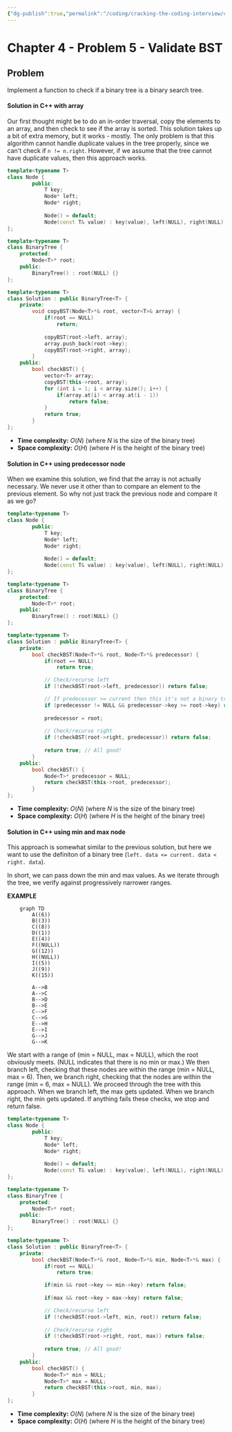 ```yaml
---
{"dg-publish":true,"permalink":"/coding/cracking-the-coding-interview/chapter-4/problem-5-validate-bst/"}
---
```


# Chapter 4 - Problem 5 - Validate BST
## Problem
Implement a function to check if a binary tree is a binary search tree.
#### Solution in C++ with array
Our first thought might be to do an in-order traversal, copy the elements to an array, and then check to see if the array is sorted. This solution takes up a bit of extra memory, but it works - mostly.
The only problem is that this algorithm cannot handle duplicate values in the tree properly, since we can't check if `n != n.right`.
However, if we assume that the tree cannot have duplicate values, then this approach works.

```cpp
template<typename T>
class Node {
        public:
            T key;
            Node* left;
            Node* right;
            
            Node() = default;
            Node(const T& value) : key(value), left(NULL), right(NULL) {}
};

template<typename T>    
class BinaryTree {
    protected:
        Node<T>* root;
    public:
        BinaryTree() : root(NULL) {}
};

template<typename T>    
class Solution : public BinaryTree<T> {
    private:
        void copyBST(Node<T>*& root, vector<T>& array) {
            if(root == NULL)
                return;
                
            copyBST(root->left, array);
            array.push_back(root->key);
            copyBST(root->right, array);
        }
    public:
        bool checkBST() {
            vector<T> array;
            copyBST(this->root, array);
            for (int i = 1; i < array.size(); i++) {
                if(array.at(i) < array.at(i - 1))   
                    return false;
            }
            return true;
        }
};
```
- **Time complexity:** $O(N)$ (where _N_ is the size of the binary tree)
- **Space complexity:** $O(H)$ (where _H_ is the height of the binary tree)

#### Solution in C++ using predecessor node
When we examine this solution, we find that the array is not actually necessary. We never use it other than to compare an element to the previous element. So why not just track the previous node and compare it as we go?

```cpp
template<typename T>
class Node {
        public:
            T key;
            Node* left;
            Node* right;
            
            Node() = default;
            Node(const T& value) : key(value), left(NULL), right(NULL) {}
};

template<typename T>    
class BinaryTree {
    protected:
        Node<T>* root;
    public:
        BinaryTree() : root(NULL) {}
};

template<typename T>    
class Solution : public BinaryTree<T> {
    private:
        bool checkBST(Node<T>*& root, Node<T>*& predecessor) {
            if(root == NULL)
                return true;

            // Check/recurse left
            if (!checkBST(root->left, predecessor)) return false;

            // If predecessor >= current then this it's not a binary tree
            if (predecessor != NULL && predecessor->key >= root->key) return false;
            
            predecessor = root;
            
            // Check/recurse right
            if (!checkBST(root->right, predecessor)) return false;
            
            return true; // All good!
        }
    public:
        bool checkBST() {
            Node<T>* predecessor = NULL;
            return checkBST(this->root, predecessor);
        }
};
```
- **Time complexity:** $O(N)$ (where _N_ is the size of the binary tree)
- **Space complexity:** $O(H)$ (where _H_ is the height of the binary tree)

#### Solution in C++ using min and max node
This approach is somewhat similar to the previous solution, but here we want to use the definiton of a binary tree (`left. data <= current. data < right. data`).

In short, we can pass down the min and max values. As we iterate through the tree, we verify against progressively narrower ranges.

**EXAMPLE**
```mermaid
	graph TD
		A((6))
		B((3))
	    C((8))
	    D((1))
	    E((4))
	    F((NULL))
	    G((12))
	    H((NULL))
	    I((5))
	    J((9))
	    K((15))

		A-->B
		A-->C
		B-->D
		B-->E
		C-->F
		C-->G
		E-->H
		E-->I
		G-->J
		G-->K
```
We start with a range of (min = NULL, max = NULL), which the root obviously meets. (NULL indicates that there is no min or max.) We then branch left, checking that these nodes are within the range (min = NULL, max = 6). Then, we branch right, checking that the nodes are within the range (min = 6, max = NULL).
We proceed through the tree with this approach. When we branch left, the max gets updated. When we branch right, the min gets updated. If anything fails these checks, we stop and return false.

```cpp
template<typename T>
class Node {
        public:
            T key;
            Node* left;
            Node* right;
            
            Node() = default;
            Node(const T& value) : key(value), left(NULL), right(NULL) {}
};

template<typename T>    
class BinaryTree {
    protected:
        Node<T>* root;
    public:
        BinaryTree() : root(NULL) {}
};

template<typename T>    
class Solution : public BinaryTree<T> {
    private:
        bool checkBST(Node<T>*& root, Node<T>*& min, Node<T>*& max) {
            if(root == NULL)
                return true;

            if(min && root->key <= min->key) return false;
            
            if(max && root->key > max->key) return false;

            // Check/recurse left
            if (!checkBST(root->left, min, root)) return false;
            
            // Check/recurse right
            if (!checkBST(root->right, root, max)) return false;
            
            return true; // All good!
        }
    public:
        bool checkBST() {
            Node<T>* min = NULL;
            Node<T>* max = NULL;
            return checkBST(this->root, min, max);
        }
};
```
- **Time complexity:** $O(N)$ (where _N_ is the size of the binary tree)
- **Space complexity:** $O(H)$ (where _H_ is the height of the binary tree)